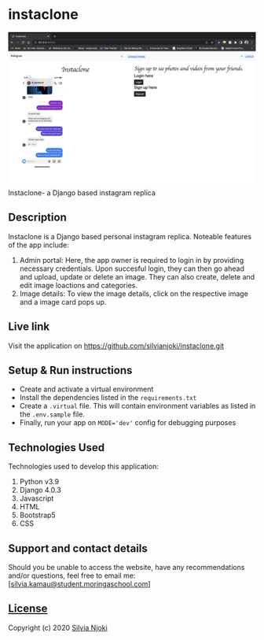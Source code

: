 # instaclone

<img src="./media/images/Screenshot 2022-04-05 at 11.23.24.png" 
     alt="landing"
     style="width=100%;" />
Instaclone- a Django based instagram replica

## Description
Instaclone is a Django based personal instagram replica. 
Noteable features of the app include:
1. Admin portal:
Here, the app owner is required to login in by providing necessary credentials. Upon succesful login, they can then go ahead and upload, update or delete an image. They can also create, delete and edit image loactions and categories.
11. Image details:
To view the image details, click on the respective image and a image card pops up. 


## Live link
Visit the application on https://github.com/silvianjoki/instaclone.git


## Setup & Run instructions
- Create and activate a virtual environment
- Install the dependencies listed in the `requirements.txt`
- Create a `.virtual` file. This will contain environment variables as listed in the `.env.sample` file.
- Finally, run your app on `MODE='dev'` config for debugging purposes

## Technologies Used
Technologies used to develop this application:

1. Python v3.9
2. Django 4.0.3
3. Javascript
4. HTML
5. Bootstrap5
6. CSS



## Support and contact details

Should you be unable to access the website, have any recommendations and/or questions, feel free to email me:[silvia.kamau@student.moringaschool.com]

## [License](https://github.com/silvianjoki/instaclone/LICENSE.md)

Copyright (c) 2020 [Silvia Njoki](https://github.com/silvianjoki)